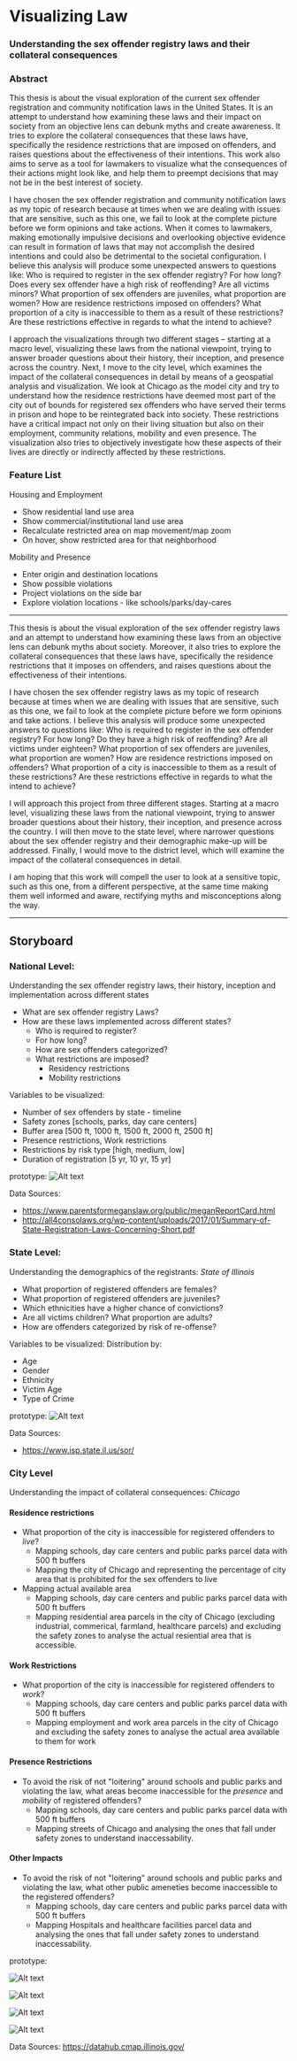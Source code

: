 # Visualizing Law
### Understanding the sex offender registry laws and their collateral consequences

### Abstract

This thesis is about the visual exploration of the current sex offender registration and community notification laws in the United States. It is an attempt to understand how examining these laws and their impact on society from an objective lens can debunk myths and create awareness. It tries to explore the collateral consequences that these laws have, specifically the residence restrictions that are imposed on offenders, and raises questions about the effectiveness of their intentions. This work also aims to serve as a tool for lawmakers to visualize what the consequences of their actions might look like, and help them to preempt decisions that may not be in the best interest of society.


I have chosen the sex offender registration and community notification laws as my topic of research because at times when we are dealing with issues that are sensitive, such as this one, we fail to look at the complete picture before we form opinions and take actions. When it comes to lawmakers, making emotionally impulsive decisions and overlooking objective evidence can result in formation of laws that may not accomplish the desired intentions and could also be detrimental to the societal configuration. I believe this analysis will produce some unexpected answers to questions like: Who is required to register in the sex offender registry? For how long? Does every sex offender have a high risk of reoffending? Are all victims minors? What proportion of sex offenders are juveniles, what proportion are women? How are residence restrictions imposed on offenders? What proportion of a city is inaccessible to them as a result of these restrictions? Are these restrictions effective in regards to what the intend to achieve?


I approach the visualizations through two different stages – starting at a macro level, visualizing these laws from the national viewpoint, trying to answer broader questions about their history, their inception, and presence across the country. Next, I move to the city level, which examines the impact of the collateral consequences in detail by means of a geospatial analysis and visualization. We look at Chicago as the model city and try to understand how the residence restrictions have deemed most part of the city out of bounds for registered sex offenders who have served their terms in prison and hope to be reintegrated back into society. These restrictions have a critical impact not only on their living situation but also on their employment, community relations, mobility and even presence. The visualization also tries to objectively investigate how these aspects of their lives are directly or indirectly affected by these restrictions.


### Feature List

Housing and Employment
* Show residential land use area 
* Show commercial/institutional land use area 
* Recalculate restricted area on map movement/map zoom
* On hover, show restricted area for that neighborhood

Mobility and Presence
* Enter origin and destination locations
* Show possible violations
* Project violations on the side bar
* Explore violation locations - like schools/parks/day-cares





---

This thesis is about the visual exploration of the sex offender registry laws and an attempt to understand how examining these laws from an objective lens can debunk myths about society. Moreover, it also tries to explore the collateral consequences that these laws have, specifically the residence restrictions that it imposes on offenders, and raises questions about the effectiveness of their intentions.

I have chosen the sex offender registry laws as my topic of research because at times when we are dealing with issues that are sensitive, such as this one, we fail to look at the complete picture before we form opinions and take actions. I believe this analysis will produce some unexpected answers to questions like: Who is required to register in the sex offender registry? For how long? Do they have a high risk of reoffending? Are all victims under eighteen? What proportion of sex offenders are juveniles, what proportion are women? How are residence restrictions imposed on offenders? What proportion of a city is inaccessible to them as a result of these restrictions? Are these restrictions effective in regards to what the intend to achieve? 

I will approach this project from three different stages. Starting at a macro level, visualizing these laws from the national viewpoint, trying to answer broader questions about their history, their inception, and presence across the country. I will then move to the state level, where narrower questions about the sex offender registry and their demographic make-up will be addressed. Finally, I would move to the district level, which will examine the impact of the collateral consequences in detail. 

I am hoping that this work will compell the user to look at a sensitive topic, such as this one, from a different perspective, at the same time making them well informed and aware, rectifying myths and misconceptions along the way.

___


## Storyboard

### National Level: 
Understanding the sex offender registry laws, their history, inception and implementation across different states
* What are sex offender registry Laws?
* How are these laws implemented across different states?
  * Who is required to register?
  *	For how long?
  * How are sex offenders categorized?
  * What restrictions are imposed?
    * Residency restrictions
    * Mobility restrictions


Variables to be visualized:
*	Number of sex offenders by state - timeline
*	Safety zones [schools, parks, day care centers]
*	Buffer area [500 ft, 1000 ft, 1500 ft, 2000 ft, 2500 ft]
*	Presence restrictions, Work restrictions
*	Restrictions by risk type [high, medium, low]
*	Duration of registration [5 yr, 10 yr, 15 yr]

prototype:
![Alt text](visualization/nationalLevelPrototype.jpg?raw=true "National Level Prototype")

Data Sources:
* https://www.parentsformeganslaw.org/public/meganReportCard.html
* http://all4consolaws.org/wp-content/uploads/2017/01/Summary-of-State-Registration-Laws-Concerning-Short.pdf



### State Level:
Understanding the demographics of the registrants: _State of Illinois_
*	What proportion of registered offenders are females?
*	What proportion of registered offenders are juveniles?
*	Which ethnicities have a higher chance of convictions?
*	Are all victims children? What proportion are adults?
*	How are offenders categorized by risk of re-offense?


Variables to be visualized:
Distribution by:
*	Age
*	Gender
*	Ethnicity
*	Victim Age
*	Type of Crime




prototype:
![Alt text](visualization/stateLevelPrototype.png?raw=true "State Level Prototype")

Data Sources:
* https://www.isp.state.il.us/sor/


### City Level
Understanding the impact of collateral consequences: _Chicago_

#### Residence restrictions
*	What proportion of the city is inaccessible for registered offenders to _live_?
    * Mapping schools, day care centers and public parks parcel data with 500 ft buffers
    * Mapping the city of Chicago and representing the percentage of city area that is prohibited for the sex offenders to live
* Mapping actual available area
  * Mapping schools, day care centers and public parks parcel data with 500 ft buffers
  * Mapping residential area parcels in the city of Chicago (excluding industrial, commerical, farmland, healthcare parcels)  and excluding the safety zones to analyse the actual resiential area that is accessible.

#### Work Restrictions
* What proportion of the city is inaccessible for registered offenders to _work_?
  * Mapping schools, day care centers and public parks parcel data with 500 ft buffers
  * Mapping employment and work area parcels in the city of Chicago and excluding the safety zones to analyse the actual area available to them for work
  
#### Presence Restrictions
* To avoid the risk of not "loitering" around schools and public parks and violating the law, what areas become inaccessible for the _presence_ and _mobility_ of registered offenders?
  * Mapping schools, day care centers and public parks parcel data with 500 ft buffers
  * Mapping streets of Chicago and analysing the ones that fall under safety zones to understand inaccessability. 

#### Other Impacts
* To avoid the risk of not "loitering" around schools and public parks and violating the law, what other public ameneties become inaccessible to the registered offenders? 
  * Mapping schools, day care centers and public parks parcel data with 500 ft buffers
  * Mapping Hospitals and healthcare facilities parcel data and analysing the ones that fall under safety zones to understand inaccessability.




prototype:

![Alt text](visualization/Untitled-1.png?raw=true "City Level Prototype")

![Alt text](visualization/Untitled-2.png?raw=true "City Level Prototype")

![Alt text](visualization/Untitled-3.png?raw=true "City Level Prototype")

![Alt text](visualization/Untitled-4.png?raw=true "City Level Prototype")


Data Sources: https://datahub.cmap.illinois.gov/





<!--### Other Ideas:-->

<!--Sex Offender Registry Laws: Timeline--->
<!--![Alt text](visualization/IMG_3538.JPG?raw=true "City Level Prototype")-->

<!--Mobility: Possible violations based on start and end point--->
<!--![Alt text](visualization/IMG_3539.JPG?raw=true "City Level Prototype")-->


